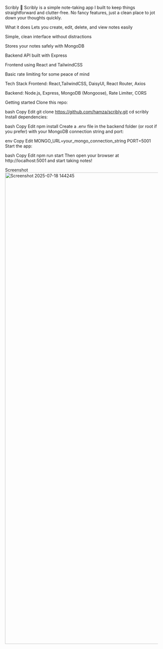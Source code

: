 Scribly 📝
Scribly is a simple note-taking app I built to keep things straightforward and clutter-free. No fancy features, just a clean place to jot down your thoughts quickly.

What it does
Lets you create, edit, delete, and view notes easily

Simple, clean interface without distractions

Stores your notes safely with MongoDB

Backend API built with Express

Frontend using React and TailwindCSS

Basic rate limiting for some peace of mind

Tech Stack
Frontend: React,TailwindCSS, DaisyUI, React Router, Axios

Backend: Node.js, Express, MongoDB (Mongoose), Rate Limiter, CORS

Getting started
Clone this repo:

bash
Copy
Edit
git clone https://github.com/hamza/scribly.git
cd scribly
Install dependencies:

bash
Copy
Edit
npm install
Create a .env file in the backend folder (or root if you prefer) with your MongoDB connection string and port:

env
Copy
Edit
MONGO_URL=your_mongo_connection_string
PORT=5001
Start the app:

bash
Copy
Edit
npm run start
Then open your browser at http://localhost:5001 and start taking notes!

Screenshot
<img width="2869" height="1555" alt="Screenshot 2025-07-18 144245" src="https://github.com/user-attachments/assets/727b802c-3a31-47be-8dfc-563a2e7c8b53" />


